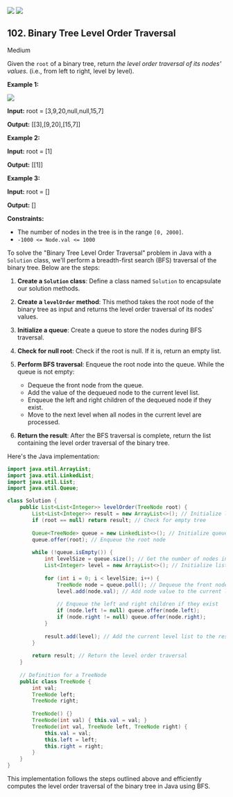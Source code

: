 [![](https://img.shields.io/github/stars/LeetCode-Top-Interview-150/LeetCode-Top-Interview-150?label=Stars&style=flat-square)](https://github.com/LeetCode-Top-Interview-150/LeetCode-Top-Interview-150)
[![](https://img.shields.io/github/forks/LeetCode-Top-Interview-150/LeetCode-Top-Interview-150?label=Fork%20me%20on%20GitHub%20&style=flat-square)](https://github.com/LeetCode-Top-Interview-150/LeetCode-Top-Interview-150/fork)

## 102\. Binary Tree Level Order Traversal

Medium

Given the `root` of a binary tree, return _the level order traversal of its nodes' values_. (i.e., from left to right, level by level).

**Example 1:**

![](https://assets.leetcode.com/uploads/2021/02/19/tree1.jpg)

**Input:** root = [3,9,20,null,null,15,7]

**Output:** [[3],[9,20],[15,7]] 

**Example 2:**

**Input:** root = [1]

**Output:** [[1]] 

**Example 3:**

**Input:** root = []

**Output:** [] 

**Constraints:**

*   The number of nodes in the tree is in the range `[0, 2000]`.
*   `-1000 <= Node.val <= 1000`

To solve the "Binary Tree Level Order Traversal" problem in Java with a `Solution` class, we'll perform a breadth-first search (BFS) traversal of the binary tree. Below are the steps:

1. **Create a `Solution` class**: Define a class named `Solution` to encapsulate our solution methods.

2. **Create a `levelOrder` method**: This method takes the root node of the binary tree as input and returns the level order traversal of its nodes' values.

3. **Initialize a queue**: Create a queue to store the nodes during BFS traversal.

4. **Check for null root**: Check if the root is null. If it is, return an empty list.

5. **Perform BFS traversal**: Enqueue the root node into the queue. While the queue is not empty:
   - Dequeue the front node from the queue.
   - Add the value of the dequeued node to the current level list.
   - Enqueue the left and right children of the dequeued node if they exist.
   - Move to the next level when all nodes in the current level are processed.

6. **Return the result**: After the BFS traversal is complete, return the list containing the level order traversal of the binary tree.

Here's the Java implementation:

```java
import java.util.ArrayList;
import java.util.LinkedList;
import java.util.List;
import java.util.Queue;

class Solution {
    public List<List<Integer>> levelOrder(TreeNode root) {
        List<List<Integer>> result = new ArrayList<>(); // Initialize list to store level order traversal
        if (root == null) return result; // Check for empty tree
        
        Queue<TreeNode> queue = new LinkedList<>(); // Initialize queue for BFS traversal
        queue.offer(root); // Enqueue the root node
        
        while (!queue.isEmpty()) {
            int levelSize = queue.size(); // Get the number of nodes in the current level
            List<Integer> level = new ArrayList<>(); // Initialize list for the current level
            
            for (int i = 0; i < levelSize; i++) {
                TreeNode node = queue.poll(); // Dequeue the front node
                level.add(node.val); // Add node value to the current level list
                
                // Enqueue the left and right children if they exist
                if (node.left != null) queue.offer(node.left);
                if (node.right != null) queue.offer(node.right);
            }
            
            result.add(level); // Add the current level list to the result list
        }
        
        return result; // Return the level order traversal
    }
    
    // Definition for a TreeNode
    public class TreeNode {
        int val;
        TreeNode left;
        TreeNode right;
        
        TreeNode() {}
        TreeNode(int val) { this.val = val; }
        TreeNode(int val, TreeNode left, TreeNode right) {
            this.val = val;
            this.left = left;
            this.right = right;
        }
    }
}
```

This implementation follows the steps outlined above and efficiently computes the level order traversal of the binary tree in Java using BFS.